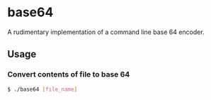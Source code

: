 # base64
A rudimentary implementation of a command line base 64 encoder.

## Usage
### Convert contents of file to base 64
```bash
$ ./base64 [file_name]
```
